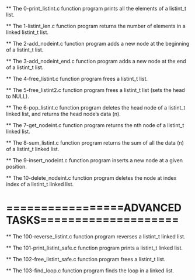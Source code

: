 ** The 0-print_listint.c function program prints all the elements of a listint_t list.

** The 1-listint_len.c function program returns the number of elements in a linked listint_t list.

** The 2-add_nodeint.c function program adds a new node at the beginning of a listint_t list.

** The 3-add_nodeint_end.c function program adds a new node at the end of a listint_t list.

** The 4-free_listint.c function program frees a listint_t list.

** The 5-free_listint2.c function program frees a listint_t list (sets the head to NULL).

** The 6-pop_listint.c function program deletes the head node of a listint_t linked list, and returns the head node’s data (n).

** The 7-get_nodeint.c function program returns the nth node of a listint_t linked list.

** The 8-sum_listint.c function program returns the sum of all the data (n) of a listint_t linked list.

** The 9-insert_nodeint.c function program inserts a new node at a given position.

** The 10-delete_nodeint.c function program deletes the node at index index of a listint_t linked list.

=================ADVANCED TASKS====================
===================================================

** The 100-reverse_listint.c function program reverses a listint_t linked list.

** The 101-print_listint_safe.c function program prints a listint_t linked list.

** The 102-free_listint_safe.c function program  frees a listint_t list.

** The 103-find_loop.c function program finds the loop in a linked list.

